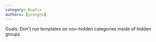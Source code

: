 ```yaml
---
category: Bugfix
authors: [youngcw]
---
```


Goals: Don't run templates on non-hidden categories inside of hidden groups
